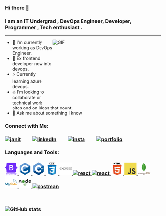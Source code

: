 ### Hi there 👋

<!--
**JanitChawla/JanitChawla** is a ✨ _special_ ✨ repository because its `README.md` (this file) appears on your GitHub profile.

Here are some ideas to get you started:

- 🔭 I’m currently working on ...
- 🌱 I’m currently learning ...
- 👯 I’m looking to collaborate on ...
- 🤔 I’m looking for help with ...
- 💬 Ask me about ...
- 📫 How to reach me: ...
- 😄 Pronouns: ...
- ⚡ Fun fact: ...
-->
<h3>I am an IT Undergrad , DevOps Engineer, Developer, Programmer , Tech enthusiast . 
</h3>
<hr/>

<img align="right" height="200px" width="350px" alt="GIF" src="https://media.giphy.com/media/SpopD7IQN2gK3qN4jS/giphy.gif" />


- 👀 I’m currently working as DevOps Engineer.
- 🌱 Ex frontend developer now into devops.
- ⚡ Currently learning azure devops.
- 🔥 I’m looking to collaborate on technical work sites and 
      on ideas that count.
- 💬 Ask me about something I know
  <br/>
  
 <h3>Connect with Me:<h3>

<p align="centre">
<a href= "https://twitter.com/janitchawla" target="blank"><img style="margin-right: 2em" src="https://raw.githubusercontent.com/rahuldkjain/github-profile-readme-generator/master/src/images/icons/Social/twitter.svg" alt="janit" height="40" width="40" /></a>
<a href="https://www.linkedin.com/in/janit-chawla-478457191/" target="blank"><img style="margin-right: 2em" src="https://raw.githubusercontent.com/rahuldkjain/github-profile-readme-generator/master/src/images/icons/Social/linked-in-alt.svg" alt="linkedIn" height="40" width="40" /></a>
<a href="https://www.instagram.com/chawlajanit/" target="blank"><img style="margin-right: 2em" src="https://raw.githubusercontent.com/rahuldkjain/github-profile-readme-generator/master/src/images/icons/Social/instagram.svg" alt="insta" height="40" width="40" /></a>
<a href="https://janitchawla.netlify.app/" target="blank"><img style="margin-right: 2em" src="https://www.pngkit.com/png/full/104-1049388_world-wide-web-logo-vector-transparent-background-website.png" alt="portfolio" height="40" width="40" /></a>
 <h3>Languages and Tools:<h3>

<p> 
<a href="https://getbootstrap.com" target="_blank"> <img src="https://raw.githubusercontent.com/devicons/devicon/master/icons/bootstrap/bootstrap-plain-wordmark.svg" alt="bootstrap" width="40" height="40"/> </a>
<a href="https://www.cprogramming.com/" target="_blank"> <img src="https://raw.githubusercontent.com/devicons/devicon/master/icons/c/c-original.svg" alt="c" width="40" height="40"/> </a> 
<a href="https://www.w3schools.com/cpp/" target="_blank"> <img src="https://raw.githubusercontent.com/devicons/devicon/master/icons/cplusplus/cplusplus-original.svg" alt="cplusplus" width="40" height="40"/> </a> 
<a href="https://www.w3schools.com/css/" target="_blank"> <img src="https://raw.githubusercontent.com/devicons/devicon/master/icons/css3/css3-original-wordmark.svg" alt="css3" width="40" height="40"/> </a> 
<a href="https://expressjs.com" target="_blank"> <img src="https://raw.githubusercontent.com/devicons/devicon/master/icons/express/express-original-wordmark.svg" alt="express" width="40" height="40"/> </a> 
<a href="https://reactjs.org/" target="_blank"> <img src="https://reactjs.org/logo-og.png" alt="react" width="50" height="40"/> </a> 
<a href="https://docs.soliditylang.org/en/v0.8.11/" target="_blank"> <img src="https://res.cloudinary.com/practicaldev/image/fetch/s--Rxmub8vz--/c_imagga_scale,f_auto,fl_progressive,h_420,q_auto,w_1000/https://dev-to-uploads.s3.amazonaws.com/uploads/articles/5jd65usaioipnkv5xs5a.png" alt="react" width="50" height="40"/> </a> 
<a href="https://www.w3.org/html/" target="_blank"> <img src="https://raw.githubusercontent.com/devicons/devicon/master/icons/html5/html5-original-wordmark.svg" alt="html5" width="40" height="40"/> </a> 
<a href="https://developer.mozilla.org/en-US/docs/Web/JavaScript" target="_blank"> <img src="https://raw.githubusercontent.com/devicons/devicon/master/icons/javascript/javascript-original.svg" alt="javascript" width="40" height="40"/> </a> 
<a href="https://www.mongodb.com/" target="_blank"> <img src="https://raw.githubusercontent.com/devicons/devicon/master/icons/mongodb/mongodb-original-wordmark.svg" alt="mongodb" width="40" height="40"/> </a> 
<a href="https://www.mysql.com/" target="_blank"> <img src="https://raw.githubusercontent.com/devicons/devicon/master/icons/mysql/mysql-original-wordmark.svg" alt="mysql" width="40" height="40"/> </a> 
<a href="https://nodejs.org" target="_blank"> <img src="https://raw.githubusercontent.com/devicons/devicon/master/icons/nodejs/nodejs-original-wordmark.svg" alt="nodejs" width="40" height="40"/> </a> 
<a href="https://postman.com" target="_blank"> <img src="https://www.vectorlogo.zone/logos/getpostman/getpostman-icon.svg" alt="postman" width="40" height="40"/> </a> <a href="https://www.python.org" target="_blank">  </a> </p>

   <br/>
   


![GitHub stats](https://github-readme-stats.vercel.app/api?username=janitchawla&show_icons=true)  

  
